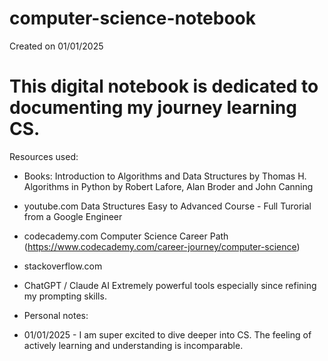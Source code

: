 # computer-science-notebook

Created on 01/01/2025



<h1>This digital notebook is dedicated to documenting my journey learning CS.</h1>



Resources used:

- Books:
Introduction to Algorithms and Data Structures by Thomas H.
Algorithms in Python by Robert Lafore, Alan Broder and John Canning

- youtube.com
Data Structures Easy to Advanced Course - Full Turorial from a Google Engineer

- codecademy.com
Computer Science Career Path (https://www.codecademy.com/career-journey/computer-science)

- stackoverflow.com

- ChatGPT / Claude AI
Extremely powerful tools especially since refining my prompting skills.


- Personal notes:

- 01/01/2025 - I am super excited to dive deeper into CS. The feeling of actively learning and understanding is incomparable.
